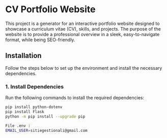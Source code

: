 # CV Portfolio Website

This project is a generator for an interactive portfolio website designed to showcase a curriculum vitae (CV), skills, and projects. The purpose of the website is to provide a professional overview in a sleek, easy-to-navigate format, while being SEO-friendly.

## Installation

Follow the steps below to set up the environment and install the necessary dependencies.

### 1. Install Dependencies

Run the following commands to install the required dependencies:

```bash
pip install python-dotenv
pip install Flask
python -m pip install --upgrade pip

File .env :
EMAIL_USER=sitiegestionali@gmail.com